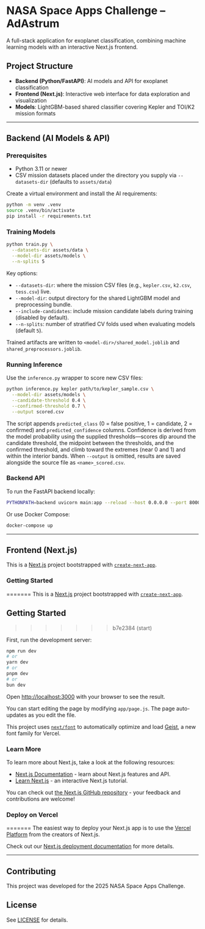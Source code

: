 # NASA Space Apps Challenge – AdAstrum

A full-stack application for exoplanet classification, combining machine learning models with an interactive Next.js frontend.

## Project Structure

- **Backend (Python/FastAPI)**: AI models and API for exoplanet classification
- **Frontend (Next.js)**: Interactive web interface for data exploration and visualization
- **Models**: LightGBM-based shared classifier covering Kepler and TOI/K2 mission formats

---

## Backend (AI Models & API)

### Prerequisites
- Python 3.11 or newer
- CSV mission datasets placed under the directory you supply via `--datasets-dir` (defaults to `assets/data`)

Create a virtual environment and install the AI requirements:
```bash
python -m venv .venv
source .venv/bin/activate
pip install -r requirements.txt
```

### Training Models
```bash
python train.py \
  --datasets-dir assets/data \
  --model-dir assets/models \
  --n-splits 5
```

Key options:
- `--datasets-dir`: where the mission CSV files (e.g., `kepler.csv`, `k2.csv`, `tess.csv`) live.
- `--model-dir`: output directory for the shared LightGBM model and preprocessing bundle.
- `--include-candidates`: include mission candidate labels during training (disabled by default).
- `--n-splits`: number of stratified CV folds used when evaluating models (default `5`).

Trained artifacts are written to `<model-dir>/shared_model.joblib` and `shared_preprocessors.joblib`.

### Running Inference
Use the `inference.py` wrapper to score new CSV files:
```bash
python inference.py kepler path/to/kepler_sample.csv \
  --model-dir assets/models \
  --candidate-threshold 0.4 \
  --confirmed-threshold 0.7 \
  --output scored.csv
```
The script appends `predicted_class` (0 = false positive, 1 = candidate, 2 = confirmed) and `predicted_confidence` columns. Confidence is derived from the model probability using the supplied thresholds—scores dip around the candidate threshold, the midpoint between the thresholds, and the confirmed threshold, and climb toward the extremes (near 0 and 1) and within the interior bands. When `--output` is omitted, results are saved alongside the source file as `<name>_scored.csv`.

### Backend API 
To run the FastAPI backend locally:
```bash
PYTHONPATH=backend uvicorn main:app --reload --host 0.0.0.0 --port 8000
```

Or use Docker Compose:
```bash
docker-compose up
```

---

## Frontend (Next.js)

This is a [Next.js](https://nextjs.org) project bootstrapped with [`create-next-app`](https://github.com/vercel/next.js/tree/canary/packages/create-next-app).

### Getting Started
=======
This is a [Next.js](https://nextjs.org) project bootstrapped with [`create-next-app`](https://github.com/vercel/next.js/tree/canary/packages/create-next-app).

## Getting Started
>>>>>>> b7e2384 (start)

First, run the development server:

```bash
npm run dev
# or
yarn dev
# or
pnpm dev
# or
bun dev
```

Open [http://localhost:3000](http://localhost:3000) with your browser to see the result.

You can start editing the page by modifying `app/page.js`. The page auto-updates as you edit the file.

This project uses [`next/font`](https://nextjs.org/docs/app/building-your-application/optimizing/fonts) to automatically optimize and load [Geist](https://vercel.com/font), a new font family for Vercel.

### Learn More

To learn more about Next.js, take a look at the following resources:

- [Next.js Documentation](https://nextjs.org/docs) - learn about Next.js features and API.
- [Learn Next.js](https://nextjs.org/learn) - an interactive Next.js tutorial.

You can check out [the Next.js GitHub repository](https://github.com/vercel/next.js) - your feedback and contributions are welcome!

### Deploy on Vercel
=======
The easiest way to deploy your Next.js app is to use the [Vercel Platform](https://vercel.com/new?utm_medium=default-template&filter=next.js&utm_source=create-next-app&utm_campaign=create-next-app-readme) from the creators of Next.js.

Check out our [Next.js deployment documentation](https://nextjs.org/docs/app/building-your-application/deploying) for more details.

---

## Contributing

This project was developed for the 2025 NASA Space Apps Challenge.

## License

See [LICENSE](LICENSE) for details.
